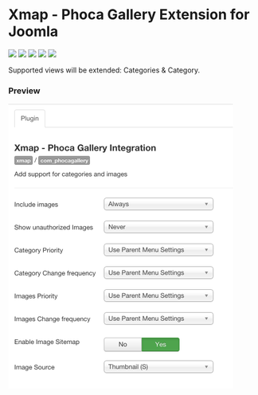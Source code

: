 # Xmap - Phoca Gallery Extension for Joomla

![](https://img.shields.io/static/v1?label=Joomla&message=3.X&style=flat&logo=joomla&logoColor=orange&color=blue)
![](https://img.shields.io/github/release/z-index-net/joomla-plugin-xmap-phoca-gallery.svg)
![](https://img.shields.io/github/downloads/z-index-net/joomla-plugin-xmap-phoca-gallery/total.svg)
![](https://img.shields.io/badge/Maintained%3F-no-red.svg)
![](https://img.shields.io/github/license/z-index-net/joomla-plugin-xmap-phoca-gallery.svg)

Supported views will be extended: Categories &amp; Category.

### Preview

![Screenshot](./screenshots/plg_xmap_com_phocagallery.0.png?raw=true)

